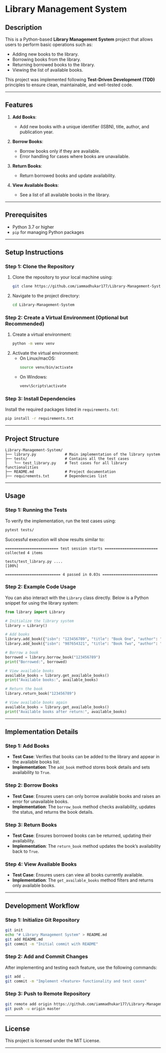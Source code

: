 
# Library Management System  

## Description  
This is a Python-based **Library Management System** project that allows users to perform basic operations such as:  
- Adding new books to the library.  
- Borrowing books from the library.  
- Returning borrowed books to the library.  
- Viewing the list of available books.  

This project was implemented following **Test-Driven Development (TDD)** principles to ensure clean, maintainable, and well-tested code.  

---

## Features  
1. **Add Books**:  
   - Add new books with a unique identifier (ISBN), title, author, and publication year.  

2. **Borrow Books**:  
   - Borrow books only if they are available.  
   - Error handling for cases where books are unavailable.  

3. **Return Books**:  
   - Return borrowed books and update availability.  

4. **View Available Books**:  
   - See a list of all available books in the library.  

---

## Prerequisites  
- Python 3.7 or higher  
- `pip` for managing Python packages  

---

## Setup Instructions  

### Step 1: Clone the Repository  
1. Clone the repository to your local machine using:  
   ```bash  
   git clone https://github.com/iammadhukar177/Library-Management-System.git  
   ```  
2. Navigate to the project directory:  
   ```bash  
   cd Library-Management-System  
   ```  

### Step 2: Create a Virtual Environment (Optional but Recommended)  
1. Create a virtual environment:  
   ```bash  
   python -m venv venv  
   ```  
2. Activate the virtual environment:  
   - On Linux/macOS:  
     ```bash  
     source venv/bin/activate  
     ```  
   - On Windows:  
     ```bash  
     venv\Scripts\activate  
     ```  

### Step 3: Install Dependencies  
Install the required packages listed in `requirements.txt`:  
```bash  
pip install -r requirements.txt  
```  

---

## Project Structure  

```
Library-Management-System/  
├── library.py             # Main implementation of the library system  
├── tests/                 # Contains all the test cases  
│   └── test_library.py    # Test cases for all library functionalities  
├── README.md              # Project documentation  
├── requirements.txt       # Dependencies list  
```  

---

## Usage  

### Step 1: Running the Tests  
To verify the implementation, run the test cases using:  
```bash  
pytest tests/  
```  
Successful execution will show results similar to:  
```
======================== test session starts ========================  
collected 4 items  

tests/test_library.py ....                                       [100%]  

========================= 4 passed in 0.03s =========================  
```  

### Step 2: Example Code Usage  
You can also interact with the `Library` class directly. Below is a Python snippet for using the library system:  

```python  
from library import Library  

# Initialize the library system  
library = Library()  

# Add books  
library.add_book({"isbn": "123456789", "title": "Book One", "author": "Author A", "year": 2020})  
library.add_book({"isbn": "987654321", "title": "Book Two", "author": "Author B", "year": 2021})  

# Borrow a book  
borrowed = library.borrow_book("123456789")  
print("Borrowed:", borrowed)  

# View available books  
available_books = library.get_available_books()  
print("Available books:", available_books)  

# Return the book  
library.return_book("123456789")  

# View available books again  
available_books = library.get_available_books()  
print("Available books after return:", available_books)  
```  

---

## Implementation Details  

### Step 1: Add Books  
- **Test Case**: Verifies that books can be added to the library and appear in the available books list.  
- **Implementation**: The `add_book` method stores book details and sets availability to `True`.  

### Step 2: Borrow Books  
- **Test Case**: Ensures users can only borrow available books and raises an error for unavailable books.  
- **Implementation**: The `borrow_book` method checks availability, updates the status, and returns the book details.  

### Step 3: Return Books  
- **Test Case**: Ensures borrowed books can be returned, updating their availability.  
- **Implementation**: The `return_book` method updates the book’s availability back to `True`.  

### Step 4: View Available Books  
- **Test Case**: Ensures users can view all books currently available.  
- **Implementation**: The `get_available_books` method filters and returns only available books.  

---

## Development Workflow  

### Step 1: Initialize Git Repository  
```bash  
git init  
echo "# Library Management System" > README.md  
git add README.md  
git commit -m "Initial commit with README"  
```  

### Step 2: Add and Commit Changes  
After implementing and testing each feature, use the following commands:  
```bash  
git add .  
git commit -m "Implement <feature> functionality and test cases"  
```  

### Step 3: Push to Remote Repository  
```bash  
git remote add origin https://github.com/iammadhukar177/Library-Management-System.git  
git push -u origin master  
```  

---

## License  
This project is licensed under the MIT License.  

--- 
